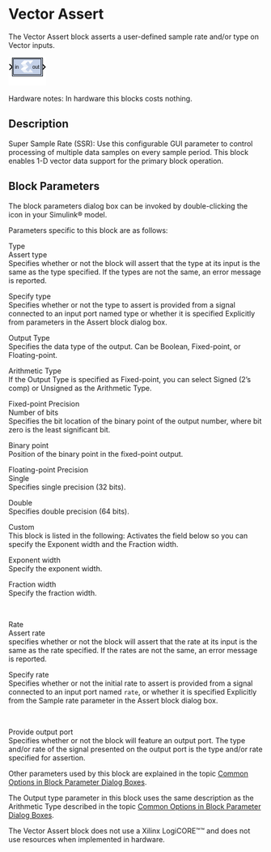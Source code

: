 # Vector Assert

The Vector Assert block asserts a user-defined sample rate and/or type
on Vector inputs.

![](./Images/block.png)

Hardware notes: In hardware this blocks costs nothing.

## Description

Super Sample Rate (SSR): Use this configurable GUI parameter to control
processing of multiple data samples on every sample period. This block
enables 1-D vector data support for the primary block operation.

## Block Parameters

The block parameters dialog box can be invoked by double-clicking the
icon in your Simulink® model.

Parameters specific to this block are as follows:

Type  
Assert type  
Specifies whether or not the block will assert that the type at its
input is the same as the type specified. If the types are not the same,
an error message is reported.

Specify type  
Specifies whether or not the type to assert is provided from a signal
connected to an input port named type or whether it is specified
Explicitly from parameters in the Assert block dialog box.

Output Type  
Specifies the data type of the output. Can be Boolean, Fixed-point, or
Floating-point.

Arithmetic Type  
If the Output Type is specified as Fixed-point, you can select Signed
(2’s comp) or Unsigned as the Arithmetic Type.

Fixed-point Precision  
Number of bits  
Specifies the bit location of the binary point of the output number,
where bit zero is the least significant bit.

Binary point  
Position of the binary point in the fixed-point output.

Floating-point Precision  
Single  
Specifies single precision (32 bits).

Double  
Specifies double precision (64 bits).

Custom  
This block is listed in the following: Activates the field below so you
can specify the Exponent width and the Fraction width.

Exponent width  
Specify the exponent width.

Fraction width  
Specify the fraction width.

&nbsp;

Rate  
Assert rate  
specifies whether or not the block will assert that the rate at its
input is the same as the rate specified. If the rates are not the same,
an error message is reported.

Specify rate  
Specifies whether or not the initial rate to assert is provided from a
signal connected to an input port named `rate`, or whether it is
specified Explicitly from the Sample rate parameter in the Assert block
dialog box.

&nbsp;

Provide output port  
Specifies whether or not the block will feature an output port. The type
and/or rate of the signal presented on the output port is the type
and/or rate specified for assertion.

Other parameters used by this block are explained in the topic [Common
Options in Block Parameter Dialog
Boxes](common-options-in-block-parameter-dialog-boxes-aa1032308.html).

The Output type parameter in this block uses the same description as the
Arithmetic Type described in the topic [Common Options in Block
Parameter Dialog
Boxes](common-options-in-block-parameter-dialog-boxes-aa1032308.html).

The Vector Assert block does not use a Xilinx LogiCORE™™ and does not
use resources when implemented in hardware.

